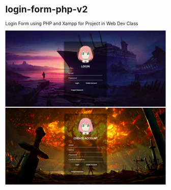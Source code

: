 # login-form-php-v2
Login Form using PHP and Xampp for Project in Web Dev Class

<img src="demo.png">
<img src="demo0.png">
